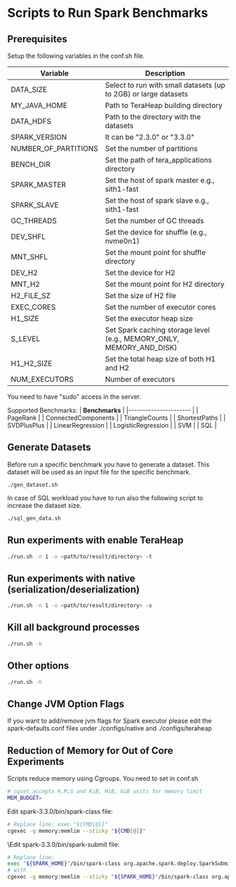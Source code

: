 # Scripts to Run Spark Benchmarks

## Prerequisites
Setup the following variables in the conf.sh file.

| **Variable**            | **Description**                                                      |
|----------------------	  |-------------------------------------------------------------------   |
| DATA_SIZE               | Select to run with small datasets (up to 2GB) or large datasets      |
| MY_JAVA_HOME            | Path to TeraHeap building directory                                  |
| DATA_HDFS               | Path to the directory with the datasets                              |
| SPARK_VERSION           | It can be "2.3.0" or "3.3.0"                                         |
| NUMBER_OF_PARTITIONS    | Set the number of partitions                                         |
| BENCH_DIR               | Set the path of tera_applications directory                          | 
| SPARK_MASTER            | Set the host of spark master e.g., sith1-fast                        |
| SPARK_SLAVE             | Set the host of spark slave e.g., sith1-fast                         |
| GC_THREADS              | Set the number of GC threads                                         |
| DEV_SHFL                | Set the device for shuffle (e.g., nvme0n1)                           |
| MNT_SHFL                | Set the mount point for shuffle directory                            |
| DEV_H2                  | Set the device for H2                                                |
| MNT_H2                  | Set the mount point for H2 directory                                 |
| H2_FILE_SZ              | Set the size of H2 file                                              |
| EXEC_CORES              | Set the number of executor cores                                     |
| H1_SIZE                 | Set the executor heap size                                           |
| S_LEVEL                 | Set Spark caching storage level (e.g., MEMORY_ONLY, MEMORY_AND_DISK) |
| H1_H2_SIZE              | Set the total heap size of both H1 and H2                            |
| NUM_EXECUTORS           | Number of executors                                                  |

You need to have "sudo" access in the server.

Supported Benchmarks:
| **Benchmarks**         |
|----------------------  |
| PageRank               |
| ConnectedComponents    |
| TriangleCounts         |
| ShortestPaths          |
| SVDPlusPlus            |
| LinearRegression       |
| LogisticRegression     |
| SVM                    |
| SQL                    |

## Generate Datasets
Before run a specific benchmark you have to generate a dataset. This
dataset will be used as an input file for the specific benchmark.
```
./gen_dataset.sh
```
In case of SQL workload you have to run also the following script to
increase the dataset size.
```sh
./sql_gen_data.sh

```

## Run experiments with enable TeraHeap
```sh
./run.sh -n 1 -o <path/to/result/directory> -t
```
## Run experiments with native (serialization/deserialization)
```sh
./run.sh -n 1 -o <path/to/result/directory> -s
```

## Kill all background processes
```sh
./run.sh -k 
```

## Other options
```sh
./run.sh -h
```

## Change JVM Option Flags
If you want to add/remove jvm flags for Spark executor please edit the
spark-defaults.conf files under ./configs/native and
./configs/teraheap

## Reduction of Memory for Out of Core Experiments
Scripts reduce memory using Cgroups. You need to set in conf.sh 
```sh
# cgset accepts K,M,G and KiB, MiB, GiB units for memory limit
MEM_BUDGET=
```
Edit spark-3.3.0/bin/spark-class file:

```sh
# Replace line: exec "${CMD[@]}"
cgexec -g memory:memlim --sticky "${CMD[@]}"
```

\Edit spark-3.3.0/bin/spark-submit file:
```sh
# Replace line: 
exec "${SPARK_HOME}"/bin/spark-class org.apache.spark.deploy.SparkSubmit "$@"
# with
cgexec -g memory:memlim --sticky "${SPARK_HOME}"/bin/spark-class org.apache.spark.deploy.SparkSubmit "$@"

```

